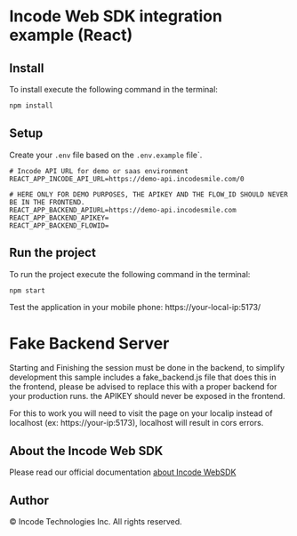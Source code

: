 
# Incode Web SDK integration example (React)

## Install
To install execute the following command in the terminal:
```bash
npm install
```
## Setup
Create your `.env` file based on the `.env.example` file`.

```env
# Incode API URL for demo or saas environment 
REACT_APP_INCODE_API_URL=https://demo-api.incodesmile.com/0

# HERE ONLY FOR DEMO PURPOSES, THE APIKEY AND THE FLOW_ID SHOULD NEVER BE IN THE FRONTEND.
REACT_APP_BACKEND_APIURL=https://demo-api.incodesmile.com
REACT_APP_BACKEND_APIKEY=
REACT_APP_BACKEND_FLOWID=
```

## Run the project
To run the project execute the following command in the terminal:
```bash
npm start
```

Test the application in your mobile phone: https://your-local-ip:5173/

# Fake Backend Server
Starting and Finishing the session must be done in the backend, to simplify development this
sample includes a fake_backend.js file that does this in the frontend, please be advised to
replace this with a proper backend for your production runs. the APIKEY should never be
exposed in the frontend.

For this to work you will need to visit the page on your localip instead of localhost (ex: https://your-ip:5173), localhost will result in cors errors.

## About the Incode Web SDK

Please read our official documentation [about Incode WebSDK](https://developer.incode.com/docs/about-incode-websdk)

## Author

© Incode Technologies Inc. All rights reserved.
